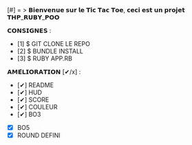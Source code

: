 
[#] = > 𝗕𝗶𝗲𝗻𝘃𝗲𝗻𝘂𝗲 𝘀𝘂𝗿 𝗹𝗲 𝗧𝗶𝗰 𝗧𝗮𝗰 𝗧𝗼𝗲, 𝗰𝗲𝗰𝗶 𝗲𝘀𝘁 𝘂𝗻 𝗽𝗿𝗼𝗷𝗲𝘁 𝗧𝗛𝗣_𝗥𝗨𝗕𝗬_𝗣𝗢𝗢

𝗖𝗢𝗡𝗦𝗜𝗚𝗡𝗘𝗦 : 

- [1] $ GIT CLONE LE REPO
- [2] $ BUNDLE INSTALL
- [3] $ RUBY APP.RB

𝗔𝗠𝗘́𝗟𝗜𝗢𝗥𝗔𝗧𝗜𝗢𝗡 [✔/x] :
- [✔] README
- [✔] HUD
- [✔] SCORE
- [✔] COULEUR
- [✔] BO3
- [x] BO5
- [x] ROUND DEFINI